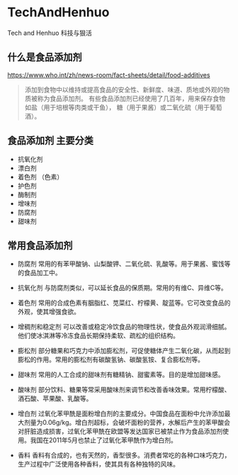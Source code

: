 # TechAndHenhuo
Tech and Henhuo 科技与狠活


## 什么是食品添加剂

https://www.who.int/zh/news-room/fact-sheets/detail/food-additives


> 添加到食物中以维持或提高食品的安全性、新鲜度、味道、质地或外观的物质被称为食品添加剂。
> 有些食品添加剂已经使用了几百年，用来保存食物  如盐（用于培根等肉类或干鱼），
> 糖（用于果酱）或二氧化硫（用于葡萄酒）。

## 食品添加剂 主要分类


- 抗氧化剂
- 漂白剂
- 着色剂 （色素）
- 护色剂
- 酶制剂
- 增味剂
- 防腐剂
- 甜味剂

## 常用食品添加剂

- 防腐剂 常用的有苯甲酸钠、山梨酸钾、二氧化硫、乳酸等。用于果酱、蜜饯等的食品加工中。
- 抗氧化剂 与防腐剂类似，可以延长食品的保质期。常用的有维C、异维C等。
- 着色剂  常用的合成色素有胭脂红、苋菜红、柠檬黄、靛蓝等。它可改变食品的外观，使其增强食欲。
- 增稠剂和稳定剂 可以改善或稳定冷饮食品的物理性状，使食品外观润滑细腻。他们使冰淇淋等冷冻食品长期保持柔软、疏松的组织结构。
- 膨松剂  部分糖果和巧克力中添加膨松剂，可促使糖体产生二氧化碳，从而起到膨松的作用。常用的膨松剂有碳酸氢钠、碳酸氢铵、复合膨松剂等。
- 甜味剂  常用的人工合成的甜味剂有糖精钠、甜蜜素等。目的是增加甜味感。

- 酸味剂  部分饮料、糖果等常采用酸味剂来调节和改善香味效果。常用柠檬酸、酒石酸、苹果酸、乳酸等。

- 增白剂  过氧化苯甲酰是面粉增白剂的主要成分。中国食品在面粉中允许添加最大剂量为0.06g/kg。增白剂超标，会破坏面粉的营养，水解后产生的苯甲酸会对肝脏造成损害，过氧化苯甲酰在欧盟等发达国家已被禁止作为食品添加剂使用。我国在2011年5月也禁止了过氧化苯甲酰作为增白剂。

- 香料  香料有合成的，也有天然的，香型很多。消费者常吃的各种口味巧克力，生产过程中广泛使用各种香料，使其具有各种独特的风味。

